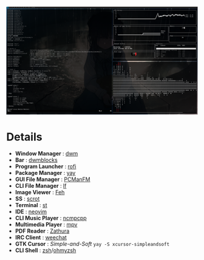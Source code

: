 ![Image](https://raw.githubusercontent.com/Neczju/dotfiles/master/ss/ss1.png)
# Details
* **Window Manager** : [dwm](https://github.com/Neczju/dwm)
* **Bar** : [dwmblocks](https://github.com/LukeSmithxyz/dwmblocks)
* **Program Launcher** : [rofi](https://github.com/davatorium/rofi)
* **Package Manager** : [yay](https://github.com/Jguer/yay)
* **GUI File Manager** : [PCManFM](https://wiki.lxde.org/en/PCManFM)
* **CLI File Manager** : [lf](https://github.com/gokcehan/lf)
* **Image Viewer** : [Feh](https://github.com/derf/feh)
* **SS** : [scrot](https://github.com/resurrecting-open-source-projects/scrot)
* **Terminal** : [st](https://github.com/LukeSmithxyz/st)
* **IDE** : [neovim](https://github.com/neovim/neovim)
* **CLI Music Player** : [ncmpcpp](https://github.com/arybczak/ncmpcpp)
* **Multimedia Player** : [mpv](https://mpv.io/)
* **PDF Reader** : [Zathura](https://pwmt.org/projects/zathura/)
* **IRC Client** : [weechat](https://weechat.org/)
* **GTK Cursor** : *Simple-and-Soft* `yay -S xcursor-simpleandsoft`
* **CLI Shell** : [zsh](http://zsh.sourceforge.net/)/[ohmyzsh](https://ohmyz.sh/)
